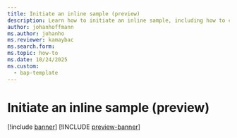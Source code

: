 ```yaml
---
title: Initiate an inline sample (preview)
description: Learn how to initiate an inline sample, including how to create a sample from a production order or batch order.
author: johanhoffmann
ms.author: johanho
ms.reviewer: kamaybac
ms.search.form: 
ms.topic: how-to
ms.date: 10/24/2025
ms.custom: 
  - bap-template
---
```


# Initiate an inline sample (preview)

[!include [banner](../../includes/banner.md)]
[!INCLUDE [preview-banner](~/../shared-content/shared/preview-includes/preview-banner.md)]
<!-- KFM: Preview until 10.0.45 GA -->

<!-- KFM: 

## Prerequisites

Summarize all of the settings required to make this work. Refer to the [admin topic](quality-sample-management-admin.md) for most settings. 

## Initiate the sample

Add procedure for how to initiate the sample from a production order, batch order, or similar.

 -->